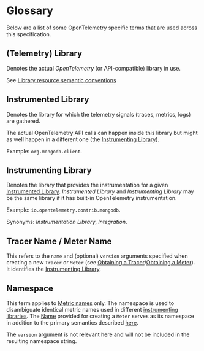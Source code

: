 # Glossary

Below are a list of some OpenTelemetry specific terms that are used across this
specification.

## (Telemetry) Library

Denotes the actual *OpenTelemetry* (or API-compatible) library in use.

See [Library resource semantic conventions](data-resource-semantic-conventions.md#library)

<a name="instrumented_library"></a>

## Instrumented Library

Denotes the library for which the telemetry signals (traces, metrics, logs) are gathered.

The actual OpenTelemetry API calls can happen inside this library but might as well
happen in a different one (the [Instrumenting Library](#instrumenting_library)).

Example: `org.mongodb.client`.

<a name="instrumenting_library"></a>

## Instrumenting Library

Denotes the library that provides the instrumentation for a given [Instrumented Library](#instrumented_library). 
*Instrumented Library* and *Instrumenting Library* may be the same library
if it has built-in OpenTelemetry instrumentation.

Example: `io.opentelemetry.contrib.mongodb`.

Synonyms: *Instrumentation Library*, *Integration*.

<a name="name"></a>

## Tracer Name / Meter Name

This refers to the `name` and (optional) `version` arguments specified when
creating a new `Tracer` or `Meter` (see [Obtaining a Tracer](api-tracing.md#obtaining-a-tracer)/[Obtaining a Meter](api-metrics-user.md#obtaining-a-meter)). It identifies the [Instrumenting Library](#instrumenting_library).

## Namespace

This term applies to [Metric names](api-metrics-user.md#metric-names) only. The namespace is used to disambiguate identical metric
names used in different [instrumenting libraries](#instrumenting_library). The [Name](#name) provided
for creating a `Meter` serves as its namespace in addition to the primary semantics
described [here](#name).

The `version` argument is not relevant here and will not be included in
the resulting namespace string.
